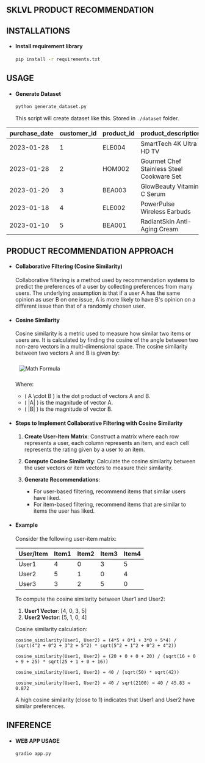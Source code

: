 ## SKLVL PRODUCT RECOMMENDATION

## INSTALLATIONS
- #### Install requirement library
    ```bash
    pip install -r requirements.txt
    ```

## USAGE
- #### Generate Dataset
    ```bash
    python generate_dataset.py
    ```
    This script will create dataset like this. Stored in `./dataset` folder.

| purchase_date | customer_id | product_id | product_description                          | category        | price | ratings | page_views | time_spent | age | gender |
|---------------|-------------|------------|----------------------------------------------|-----------------|-------|---------|------------|------------|-----|--------|
| 2023-01-28    | 1           | ELE004     | SmartTech 4K Ultra HD TV                     | Electronics     | 556   | 4.6     | 14         | 163        | 25  | female |
| 2023-01-28    | 2           | HOM002     | Gourmet Chef Stainless Steel Cookware Set    | Home & Kitchen  | 143   | 3.6     | 10         | 87         | 49  | male   |
| 2023-01-20    | 3           | BEA003     | GlowBeauty Vitamin C Serum                   | Beauty          | 219   | 4.6     | 42         | 117        | 19  | male   |
| 2023-01-18    | 4           | ELE002     | PowerPulse Wireless Earbuds                  | Electronics     | 395   | 4.9     | 49         | 70         | 30  | male   |
| 2023-01-10    | 5           | BEA001     | RadiantSkin Anti-Aging Cream                 | Beauty          | 924   | 4.7     | 22         | 173        | 50  | female |

## PRODUCT RECOMMENDATION APPROACH 

- #### Collaborative Filtering (Cosine Similarity)

    Collaborative filtering is a method used by recommendation systems to predict the preferences of a user by collecting preferences from many users. The underlying assumption is that if a user A has the same opinion as user B on one issue, A is more likely to have B's opinion on a different issue than that of a randomly chosen user.

- #### Cosine Similarity

    Cosine similarity is a metric used to measure how similar two items or users are. It is calculated by finding the cosine of the angle between two non-zero vectors in a multi-dimensional space. The cosine similarity between two vectors A and B is given by:

    <div style="background-color: white; padding: 10px; display: inline-block; border-radius: 8px;">
    <img src="https://wikimedia.org/api/rest_v1/media/math/render/svg/15d11df2d48da4787ee86a4b8c14551fbf0bc96a" alt="Math Formula">
    </div>
    
    Where:
    - \( A \cdot B \) is the dot product of vectors A and B.
    - \( \|A\| \) is the magnitude of vector A.
    - \( \|B\| \) is the magnitude of vector B.

- #### Steps to Implement Collaborative Filtering with Cosine Similarity

    1. **Create User-Item Matrix**: Construct a matrix where each row represents a user, each column represents an item, and each cell represents the rating given by a user to an item.

    2. **Compute Cosine Similarity**: Calculate the cosine similarity between the user vectors or item vectors to measure their similarity.

    3. **Generate Recommendations**:
        - For user-based filtering, recommend items that similar users have liked.
        - For item-based filtering, recommend items that are similar to items the user has liked.

- #### Example

    Consider the following user-item matrix:

    | User/Item | Item1 | Item2 | Item3 | Item4 |
    |-----------|-------|-------|-------|-------|
    | User1     | 4     | 0     | 3     | 5     |
    | User2     | 5     | 1     | 0     | 4     |
    | User3     | 3     | 2     | 5     | 0     |

    To compute the cosine similarity between User1 and User2:

    1. **User1 Vector**: [4, 0, 3, 5]
    2. **User2 Vector**: [5, 1, 0, 4]

    Cosine similarity calculation:

    ```
    cosine_similarity(User1, User2) = (4*5 + 0*1 + 3*0 + 5*4) / (sqrt(4^2 + 0^2 + 3^2 + 5^2) * sqrt(5^2 + 1^2 + 0^2 + 4^2))
    ```

    ```
    cosine_similarity(User1, User2) = (20 + 0 + 0 + 20) / (sqrt(16 + 0 + 9 + 25) * sqrt(25 + 1 + 0 + 16))
    ```

    ```
    cosine_similarity(User1, User2) = 40 / (sqrt(50) * sqrt(42))
    ```

    ```
    cosine_similarity(User1, User2) = 40 / sqrt(2100) ≈ 40 / 45.83 ≈ 0.872
    ```

    A high cosine similarity (close to 1) indicates that User1 and User2 have similar preferences.

## INFERENCE
- #### WEB APP USAGE
    ```bash
    gradio app.py
    ```